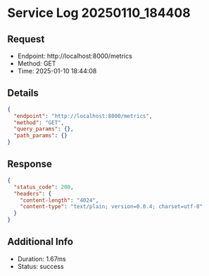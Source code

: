 # Service Log 20250110_184408

## Request
- Endpoint: http://localhost:8000/metrics
- Method: GET
- Time: 2025-01-10 18:44:08

## Details
```json
{
  "endpoint": "http://localhost:8000/metrics",
  "method": "GET",
  "query_params": {},
  "path_params": {}
}
```

## Response
```json
{
  "status_code": 200,
  "headers": {
    "content-length": "4024",
    "content-type": "text/plain; version=0.0.4; charset=utf-8"
  }
}
```

## Additional Info
- Duration: 1.67ms
- Status: success
